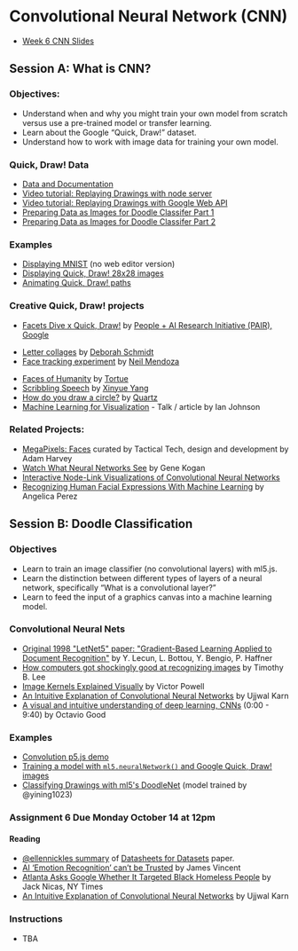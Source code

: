 # Convolutional Neural Network (CNN)

* [Week 6 CNN Slides](https://docs.google.com/presentation/d/1aN0uLSKF1nR4gmBbDhYI1J9VI6nm-rNUmuhgeGiGaEI/edit?usp=sharing)

## Session A: What is CNN?

### Objectives:
* Understand when and why you might train your own model from scratch versus use a pre-trained model or transfer learning.
* Learn about the Google “Quick, Draw!” dataset.
* Understand how to work with image data for training your own model.

### Quick, Draw! Data
* [Data and Documentation](https://github.com/googlecreativelab/quickdraw-dataset)
* [Video tutorial: Replaying Drawings with node server](https://thecodingtrain.com/CodingChallenges/122.1-quick-draw)
* [Video tutorial: Replaying Drawings with Google Web API](https://thecodingtrain.com/CodingChallenges/122.2-quick-draw)
* [Preparing Data as Images for Doodle Classifer Part 1](https://youtu.be/gX7U6WA7Ffk)
* [Preparing Data as Images for Doodle Classifer Part 2](https://youtu.be/wMe6qcpD8jI)

### Examples
* [Displaying MNIST](mnist_viewer) (no web editor version)
* [Displaying Quick, Draw! 28x28 images](https://editor.p5js.org/ima_ml/sketches/wOO4nvwyw)
* [Animating Quick, Draw! paths](https://editor.p5js.org/ima_ml/sketches/aT9zxHX7n)

### Creative Quick, Draw! projects
- [Facets Dive x Quick, Draw!](https://pair-code.github.io/facets/quickdraw.html) by [People + AI Research Initiative (PAIR), Google](https://ai.google/pair)
* [Letter collages](http://frauzufall.de/en/2017/google-quick-draw/) by [Deborah Schmidt](http://frauzufall.de/)
* [Face tracking experiment](https://www.instagram.com/p/BUU8TuQD6_v/) by [Neil Mendoza](http://www.neilmendoza.com/)
- [Faces of Humanity](http://project.laboiteatortue.com/facesofhumanity/) by [Tortue](www.laboiteatortue.com)
- [Scribbling Speech](http://xinyue.de/scribbling-speech.html) by [Xinyue Yang](http://xinyue.de/)
- [How do you draw a circle?](https://qz.com/994486/the-way-you-draw-circles-says-a-lot-about-you/) by [Quartz](https://qz.com/)
- [Machine Learning for Visualization](https://medium.com/@enjalot/machine-learning-for-visualization-927a9dff1cab) - Talk / article by Ian Johnson

### Related Projects:
* [MegaPixels: Faces](https://ahprojects.com/megapixels-glassroom/) curated by Tactical Tech, design and development by Adam Harvey
* [Watch What Neural Networks See](https://experiments.withgoogle.com/what-neural-nets-see) by Gene Kogan
* [Interactive Node-Link Visualizations of Convolutional Neural Networks](http://scs.ryerson.ca/~aharley/vis/)
* [Recognizing Human Facial Expressions With Machine Learning](https://thoughtworksarts.io/blog/recognizing-facial-expressions-machine-learning/) by Angelica Perez

## Session B: Doodle Classification

### Objectives
* Learn to train an image classifier (no convolutional layers) with ml5.js.
* Learn the distinction between different types of layers of a neural network, specifically “What is a convolutional layer?”
* Learn to feed the input of a graphics canvas into a machine learning model.

### Convolutional Neural Nets
* [Original 1998 "LetNet5" paper: "Gradient-Based Learning Applied to Document Recognition"](http://yann.lecun.com/exdb/publis/pdf/lecun-01a.pdf) by Y. Lecun, L. Bottou, Y. Bengio, P. Haffner
* [How computers got shockingly good at recognizing images](https://arstechnica.com/science/2018/12/how-computers-got-shockingly-good-at-recognizing-images/) by Timothy B. Lee
* [Image Kernels Explained Visually](http://setosa.io/ev/image-kernels/) by Victor Powell
* [An Intuitive Explanation of Convolutional Neural Networks](https://ujjwalkarn.me/2016/08/11/intuitive-explanation-convnets/) by Ujjwal Karn
* [A visual and intuitive understanding of deep learning, CNNs](https://www.youtube.com/watch?v=Oqm9vsf_hvU) (0:00 - 9:40) by Octavio Good

### Examples
* [Convolution p5.js demo](https://editor.p5js.org/ima_ml/sketches/mSlffqOZX)
* [Training a model with `ml5.neuralNetwork()` and Google Quick, Draw! images](https://editor.p5js.org/ima_ml/sketches/bL6jONrFQ)
* [Classifying Drawings with ml5's DoodleNet](https://editor.p5js.org/ima_ml/sketches/IbXlN6voN) (model trained by @yining1023)

### Assignment 6 Due Monday October 14 at 12pm

#### Reading
* [@ellennickles summary](https://github.com/ml5js/Intro-ML-Arts-IMA/issues/59#issuecomment-539356461) of [Datasheets for Datasets](https://arxiv.org/abs/1803.09010#) paper.
* [AI ‘Emotion Recognition’ can’t be Trusted](https://theverge.com/2019/7/25/8929793/emotion-recognition-analysis-ai-machine-learning-facial-expression-review) by James Vincent
* [Atlanta Asks Google Whether It Targeted Black Homeless People](https://www.nytimes.com/2019/10/04/technology/google-facial-recognition-atlanta-homeless.html) by Jack Nicas, NY Times
* [An Intuitive Explanation of Convolutional Neural Networks](https://ujjwalkarn.me/2016/08/11/intuitive-explanation-convnets/) by Ujjwal Karn

### Instructions
* TBA
